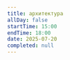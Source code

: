 ```yaml
---
title: архитектура
allDay: false
startTime: 15:00
endTime: 18:00
date: 2025-07-20
completed: null
---
```

